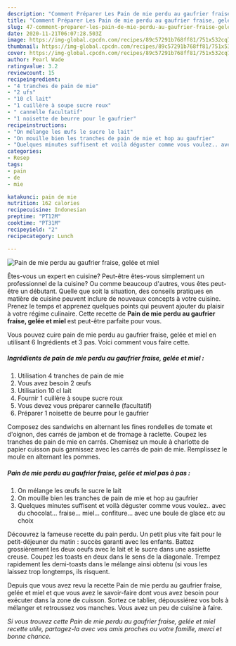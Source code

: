 ```yaml
---
description: "Comment Préparer Les Pain de mie perdu au gaufrier fraise, gelée et miel"
title: "Comment Préparer Les Pain de mie perdu au gaufrier fraise, gelée et miel"
slug: 47-comment-preparer-les-pain-de-mie-perdu-au-gaufrier-fraise-gelee-et-miel
date: 2020-11-21T06:07:28.503Z
image: https://img-global.cpcdn.com/recipes/89c57291b768ff81/751x532cq70/pain-de-mie-perdu-au-gaufrier-fraise-gelee-et-miel-photo-principale-de-la-recette.jpg
thumbnail: https://img-global.cpcdn.com/recipes/89c57291b768ff81/751x532cq70/pain-de-mie-perdu-au-gaufrier-fraise-gelee-et-miel-photo-principale-de-la-recette.jpg
cover: https://img-global.cpcdn.com/recipes/89c57291b768ff81/751x532cq70/pain-de-mie-perdu-au-gaufrier-fraise-gelee-et-miel-photo-principale-de-la-recette.jpg
author: Pearl Wade
ratingvalue: 3.2
reviewcount: 15
recipeingredient:
- "4 tranches de pain de mie"
- "2 ufs"
- "10 cl lait"
- "1 cuillère à soupe sucre roux"
- " cannelle facultatif"
- "1 noisette de beurre pour le gaufrier"
recipeinstructions:
- "On mélange les œufs le sucre le lait"
- "On mouille bien les tranches de pain de mie et hop au gaufrier"
- "Quelques minutes suffisent et voilà déguster comme vous voulez.. avec du chocolat... fraise... miel... confiture... avec une boule de glace etc au choix"
categories:
- Resep
tags:
- pain
- de
- mie

katakunci: pain de mie 
nutrition: 162 calories
recipecuisine: Indonesian
preptime: "PT12M"
cooktime: "PT31M"
recipeyield: "2"
recipecategory: Lunch

---
```



![Pain de mie perdu au gaufrier fraise, gelée et miel](https://img-global.cpcdn.com/recipes/89c57291b768ff81/751x532cq70/pain-de-mie-perdu-au-gaufrier-fraise-gelee-et-miel-photo-principale-de-la-recette.jpg)

Êtes-vous un expert en cuisine? Peut-être êtes-vous simplement un professionnel de la cuisine? Ou comme beaucoup d'autres, vous êtes peut-être un débutant. Quelle que soit la situation, des conseils pratiques en matière de cuisine peuvent inclure de nouveaux concepts à votre cuisine. Prenez le temps et apprenez quelques points qui peuvent ajouter du plaisir à votre régime culinaire. Cette recette de <strong> Pain de mie perdu au gaufrier fraise, gelée et miel </strong> est peut-être parfaite pour vous.

<!--inarticleads1-->

Vous pouvez cuire pain de mie perdu au gaufrier fraise, gelée et miel en utilisant 6 Ingrédients et 3 pas. Voici comment vous faire cette.

##### Ingrédients de pain de mie perdu au gaufrier fraise, gelée et miel :

1. Utilisation 4 tranches de pain de mie
1. Vous avez besoin 2 œufs
1. Utilisation 10 cl lait
1. Fournir 1 cuillère à soupe sucre roux
1. Vous devez vous préparer  cannelle (facultatif)
1. Préparer 1 noisette de beurre pour le gaufrier


Composez des sandwichs en alternant les fines rondelles de tomate et d&#39;oignon, des carrés de jambon et de fromage à raclette. Coupez les tranches de pain de mie en carrés. Chemisez un moule à charlotte de papier cuisson puis garnissez avec les carrés de pain de mie. Remplissez le moule en alternant les pommes. 

<!--inarticleads2-->

##### Pain de mie perdu au gaufrier fraise, gelée et miel pas à pas :

1. On mélange les œufs le sucre le lait
1. On mouille bien les tranches de pain de mie et hop au gaufrier
1. Quelques minutes suffisent et voilà déguster comme vous voulez.. avec du chocolat... fraise... miel... confiture... avec une boule de glace etc au choix


Découvrez la fameuse recette du pain perdu. Un petit plus vite fait pour le petit-déjeuner du matin : succès garanti avec les enfants. Battez grossièrement les deux oeufs avec le lait et le sucre dans une assiette creuse. Coupez les toasts en deux dans le sens de la diagonale. Trempez rapidement les demi-toasts dans le mélange ainsi obtenu (si vous les laissez trop longtemps, ils risquent. 

<!--inarticleads1-->

<p>
Depuis que vous avez revu la recette Pain de mie perdu au gaufrier fraise, gelée et miel et que vous avez le savoir-faire dont vous avez besoin pour exécuter dans la zone de cuisson. Sortez ce tablier, dépoussiérez vos bols à mélanger et retroussez vos manches. Vous avez un peu de cuisine à faire.
</p>

<p>
<i>Si vous trouvez cette Pain de mie perdu au gaufrier fraise, gelée et miel recette utile, partagez-la avec vos amis proches ou votre famille, merci et bonne chance.</i>
</p>
